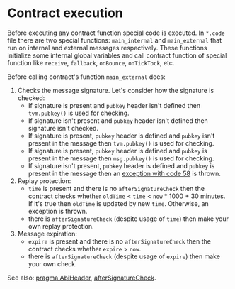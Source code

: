 # Contract execution

Before executing any contract function special code is executed. In `*.code` file there are two special functions: `main_internal` and `main_external` that run on internal and external messages respectively. These functions initialize some internal global variables and call contract function of special function like `receive`, `fallback`, `onBounce`, `onTickTock`, etc.

Before calling contract's function `main_external` does:

1. Checks the message signature. Let's consider how the signature is checked:
   * If signature is present and `pubkey` header isn't defined then `tvm.pubkey()` is used for checking.
   * If signature isn't present and `pubkey` header isn't defined then signature isn't checked.
   * If signature is present, `pubkey` header is defined and `pubkey` isn't present in the message then `tvm.pubkey()` is used for checking.
   * If signature is present, `pubkey` header is defined and `pubkey` is present in the message then `msg.pubkey()` is used for checking.
   * If signature isn't present, `pubkey` header is defined and `pubkey` is present in the message then an [exception with code 58](../troubleshooting/tvm-exception-codes.md) is thrown.
2. Replay protection:
   * `time` is present and there is no `afterSignatureCheck` then the contract checks whether `oldTime` < `time` < `now` \* 1000 + 30 minutes. If it's true then `oldTime` is updated by new `time`. Otherwise, an exception is thrown.
   * there is `afterSignatureCheck` (despite usage of `time`) then make your own replay protection.
3. Message expiration:
   * `expire` is present and there is no `afterSignatureCheck` then the contract checks whether `expire` > `now`.
   * there is `afterSignatureCheck` (despite usage of `expire`) then make your own check.

See also: [pragma AbiHeader](../syntax/pragmas/abiheader.md), [afterSignatureCheck](../syntax/special-contract-functions/aftersignaturecheck.md).

